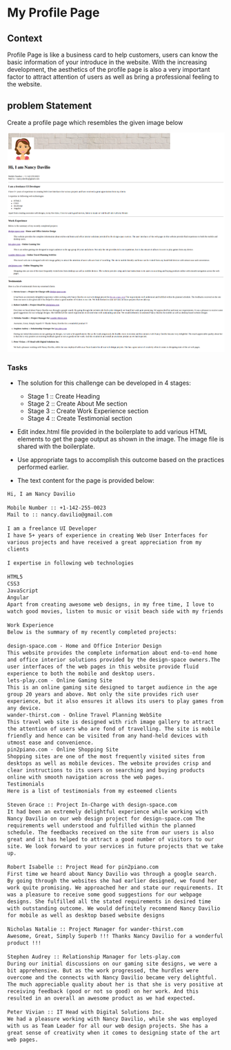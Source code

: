# My Profile Page

## Context

Profile Page  is like a business card to help customers, users can know the basic information of your introduce in the website. With the increasing development, the aesthetics of the profile page is also a very important factor to attract attention of users as well as bring a professional feeling to the website.

## problem Statement

Create a profile page which resembles the given image below

![](./Profile-Page.png)

### Tasks

- The solution for this challenge can be developed in 4 stages:
    - Stage 1 :: Create Heading
    - Stage 2 :: Create About Me section
    - Stage 3 :: Create Work Experience section
    - Stage 4 :: Create Testimonial section
- Edit index.html file provided in the boilerplate to add various HTML elements to get the page output as shown in the image. The image file is shared with the boilerplate.
- Use appropriate tags to accomplish this outcome based on the practices performed earlier.

- The text content for the page is provided below:

```
Hi, I am Nancy Davilio

Mobile Number :: +1-142-255-0023
Mail to :: nancy.davilio@gmail.com

I am a freelance UI Developer
I have 5+ years of experience in creating Web User Interfaces for various projects and have received a great appreciation from my clients

I expertise in following web technologies

HTML5
CSS3
JavaScript
Angular
Apart from creating awesome web designs, in my free time, I love to watch good movies, listen to music or visit beach side with my friends

Work Experience
Below is the summary of my recently completed projects:

design-space.com - Home and Office Interior Design
This website provides the complete information about end-to-end home and office interior solutions provided by the design-space owners.The user interfaces of the web pages in this website provide fluid experience to both the mobile and desktop users.
lets-play.com - Online Gaming Site
This is an online gaming site designed to target audience in the age group 20 years and above. Not only the site provides rich user experience, but it also ensures it allows its users to play games from any device.
wander-thirst.com - Online Travel Planning WebSite
This travel web site is designed with rich image gallery to attract the attention of users who are fond of travelling. The site is mobile friendly and hence can be visited from any hand-held devices with utmost ease and convenience.
pin2piano.com - Online Shopping Site
Shopping sites are one of the most frequently visited sites from desktops as well as mobile devices. The website provides crisp and clear instructions to its users on searching and buying products online with smooth navigation across the web pages.
Testimonials
Here is a list of testimonials from my esteemed clients

Steven Grace :: Project In-Charge with design-space.com
It had been an extremely delightful experience while working with Nancy Davilio on our web design project for design-space.com The requirements well understood and fulfilled within the planned schedule. The feedbacks received on the site from our users is also great and it has helped to attract a good number of visitors to our site. We look forward to your services in future projects that we take up.

Robert Isabelle :: Project Head for pin2piano.com
First time we heard about Nancy Davilio was through a google search. By going through the websites she had earlier designed, we found her work quite promising. We approached her and state our requirements. It was a pleasure to receive some good suggestions for our webpage designs. She fulfilled all the stated requirements in desired time with outstanding outcome. We would definitely recommend Nancy Davilio for mobile as well as desktop based website designs

Nicholas Natalie :: Project Manager for wander-thirst.com
Awesome, Great, Simply Superb !!! Thanks Nancy Davilio for a wonderful product !!!

Stephen Audrey :: Relationship Manager for lets-play.com
During our initial discussions on our gaming site designs, we were a bit apprehensive. But as the work progressed, the hurdles were overcome and the connects with Nancy Davilio became very delightful. The much appreciable quality about her is that she is very positive at receiving feedback (good or not so good) on her work. And this resulted in an overall an awesome product as we had expected.

Peter Vivian :: IT Head with Digital Solutions Inc.
We had a pleasure working with Nancy Davilio, while she was employed with us as Team Leader for all our web design projects. She has a great sense of creativity when it comes to designing state of the art web pages.

```